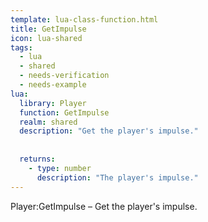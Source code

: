 ```yaml
---
template: lua-class-function.html
title: GetImpulse
icon: lua-shared
tags:
  - lua
  - shared
  - needs-verification
  - needs-example
lua:
  library: Player
  function: GetImpulse
  realm: shared
  description: "Get the player's impulse."
  
  
  returns:
    - type: number
      description: "The player's impulse."
---
```


<div class="lua__search__keywords">
Player:GetImpulse &#x2013; Get the player's impulse.
</div>
